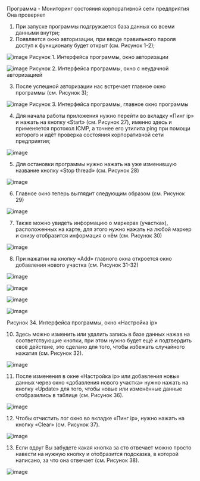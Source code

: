 Программа - Мониторинг состояния корпоративной сети предприятия
Она проверяет 
1.	При запуске программы подгружается база данных со всеми данными внутри;
2.	Появляется окно авторизации, при вводе правильного пароля доступ к функционалу будет открыт (см. Рисунок 1-2);

![image](https://github.com/OverNiko/Monitoring-git/assets/87976789/a02de382-c655-4275-a757-85d2fd4f9373)
Рисунок 1. Интерфейса программы, окно авторизации

![image](https://github.com/OverNiko/Monitoring-git/assets/87976789/565dd146-983f-44f3-b569-6d561157b21a)
Рисунок 2. Интерфейса программы, окно с неудачной авторизацией

3.	После успешной авторизации нас встречает главное окно программы (см. Рисунок 3);
 
![image](https://github.com/OverNiko/Monitoring-git/assets/87976789/1bf1275e-3b43-498f-9868-5a774abb738a)
Рисунок 3. Интерфейса программы, главное окно программы

4.	Для начала работы приложения нужно перейти во вкладку «Пинг ip» и нажать на кнопку «Start» (см. Рисунок 27), именно здесь и применяется протокол ICMP, а точнее его утилита ping при помощи которого и идёт проверка состояния корпоративной сети предприятия;
 
 ![image](https://github.com/OverNiko/Monitoring-git/assets/87976789/5cb60dd6-0116-47fd-beea-25d6c354570d)

5.	 Для остановки программы нужно нажать на уже изменившую название кнопку «Stop thread» (см. Рисунок 28)
 
![image](https://github.com/OverNiko/Monitoring-git/assets/87976789/f2c05601-e5af-4812-95b4-66059732c894)

6.	Главное окно теперь выглядит следующим образом (см. Рисунок 29)
 
![image](https://github.com/OverNiko/Monitoring-git/assets/87976789/df5b4f4b-e3a4-409c-9e60-8f2b3ccc05cb)

7.	Также можно увидеть информацию о маркерах (участках), расположенных на карте, для этого нужно нажать на любой маркер и снизу отобразится информация о нём (см. Рисунок 30)
 
![image](https://github.com/OverNiko/Monitoring-git/assets/87976789/a0c810eb-85b5-4e8c-91ea-a26492165e3b)

8.	При нажатии на кнопку «Add» главного окна откроется окно добавления нового участка (см. Рисунок 31-32)
 
![image](https://github.com/OverNiko/Monitoring-git/assets/87976789/5e726163-0e67-4492-9a41-ea9b12734bb1)

![image](https://github.com/OverNiko/Monitoring-git/assets/87976789/6aff28bc-a0c2-4719-bca9-b9b308c17684)

![image](https://github.com/OverNiko/Monitoring-git/assets/87976789/d7ad8192-5cb5-4676-a311-704d92c52e44)

![image](https://github.com/OverNiko/Monitoring-git/assets/87976789/9469294b-d8b5-4003-ac96-e467a99acb02)
 
Рисунок 34. Интерфейса программы, окно «Настройка ip»

10.	Здесь можно изменить или удалить запись в базе данных нажав на соответствующие кнопки, при этом нужно будет ещё и подтвердить своё действие, это сделано для того, чтобы избежать случайного нажатия (см. Рисунок 32).
 
![image](https://github.com/OverNiko/Monitoring-git/assets/87976789/e73620ad-0bf1-4910-ab7d-93afe2d49e98)

11.	После изменения в окне «Настройка ip» или добавления новых данных через окно «добавления нового участка» нужно нажать на кнопку «Update» для того, чтобы новые или изменённые данные отобразились в таблице (см. Рисунок 36).
 
![image](https://github.com/OverNiko/Monitoring-git/assets/87976789/7229e568-ff9f-4582-832c-6f0620ede842)

12.	Чтобы отчистить лог окно во вкладке «Пинг ip», нужно нажать на кнопку «Clear» (см. Рисунок 37).

![image](https://github.com/OverNiko/Monitoring-git/assets/87976789/13c1ff3c-3b2b-4f32-a031-5b34e8047650)

13.	Если вдруг Вы забудете какая кнопка за сто отвечает можно просто навести на нужную кнопку и отобразится подсказка, в которой написано, за что она отвечает (см. Рисунок 38).
 
![image](https://github.com/OverNiko/Monitoring-git/assets/87976789/d5985e36-5901-4b39-8847-4c96e254b2c9)

